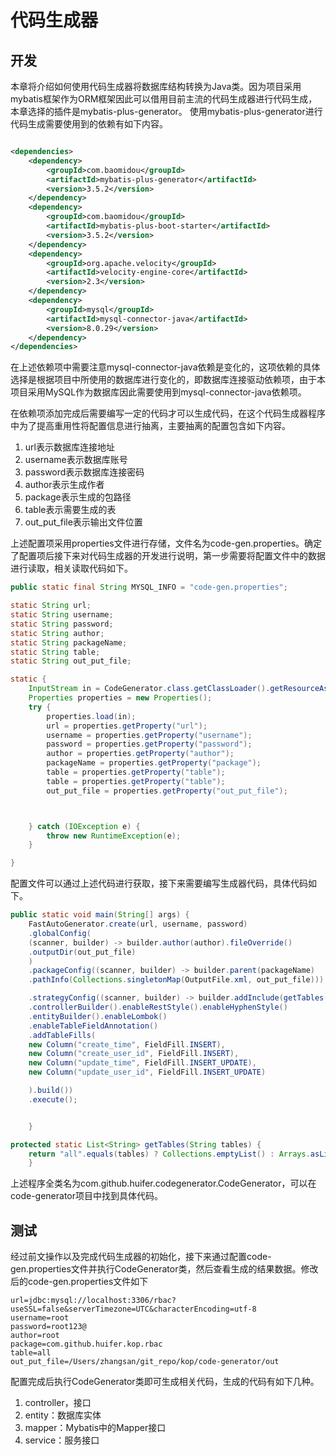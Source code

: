 # 代码生成器

## 开发

本章将介绍如何使用代码生成器将数据库结构转换为Java类。因为项目采用mybatis框架作为ORM框架因此可以借用目前主流的代码生成器进行代码生成，本章选择的插件是mybatis-plus-generator。
使用mybatis-plus-generator进行代码生成需要使用到的依赖有如下内容。

```xml

<dependencies>
    <dependency>
        <groupId>com.baomidou</groupId>
        <artifactId>mybatis-plus-generator</artifactId>
        <version>3.5.2</version>
    </dependency>
    <dependency>
        <groupId>com.baomidou</groupId>
        <artifactId>mybatis-plus-boot-starter</artifactId>
        <version>3.5.2</version>
    </dependency>
    <dependency>
        <groupId>org.apache.velocity</groupId>
        <artifactId>velocity-engine-core</artifactId>
        <version>2.3</version>
    </dependency>
    <dependency>
        <groupId>mysql</groupId>
        <artifactId>mysql-connector-java</artifactId>
        <version>8.0.29</version>
    </dependency>
</dependencies>
```

在上述依赖项中需要注意mysql-connector-java依赖是变化的，这项依赖的具体选择是根据项目中所使用的数据库进行变化的，即数据库连接驱动依赖项，由于本项目采用MySQL作为数据库因此需要使用到mysql-connector-java依赖项。

在依赖项添加完成后需要编写一定的代码才可以生成代码，在这个代码生成器程序中为了提高重用性将配置信息进行抽离，主要抽离的配置包含如下内容。

1. url表示数据库连接地址
2. username表示数据库账号
3. password表示数据库连接密码
4. author表示生成作者
5. package表示生成的包路径
6. table表示需要生成的表
7. out_put_file表示输出文件位置

上述配置项采用properties文件进行存储，文件名为code-gen.properties。确定了配置项后接下来对代码生成器的开发进行说明，第一步需要将配置文件中的数据进行读取，相关读取代码如下。

```java
public static final String MYSQL_INFO = "code-gen.properties";

static String url;
static String username;
static String password;
static String author;
static String packageName;
static String table;
static String out_put_file;

static {
    InputStream in = CodeGenerator.class.getClassLoader().getResourceAsStream(MYSQL_INFO);
    Properties properties = new Properties();
    try {
        properties.load(in);
        url = properties.getProperty("url");
        username = properties.getProperty("username");
        password = properties.getProperty("password");
        author = properties.getProperty("author");
        packageName = properties.getProperty("package");
        table = properties.getProperty("table");
        table = properties.getProperty("table");
        out_put_file = properties.getProperty("out_put_file");



    } catch (IOException e) {
        throw new RuntimeException(e);
    }

}

```

配置文件可以通过上述代码进行获取，接下来需要编写生成器代码，具体代码如下。

```java
public static void main(String[] args) {
    FastAutoGenerator.create(url, username, password)
    .globalConfig(
    (scanner, builder) -> builder.author(author).fileOverride()
    .outputDir(out_put_file)
    )
    .packageConfig((scanner, builder) -> builder.parent(packageName)
    .pathInfo(Collections.singletonMap(OutputFile.xml, out_put_file))) // mapper xml 文件生产地址

    .strategyConfig((scanner, builder) -> builder.addInclude(getTables(table))
    .controllerBuilder().enableRestStyle().enableHyphenStyle()
    .entityBuilder().enableLombok()
    .enableTableFieldAnnotation()
    .addTableFills(
    new Column("create_time", FieldFill.INSERT),
    new Column("create_user_id", FieldFill.INSERT),
    new Column("update_time", FieldFill.INSERT_UPDATE),
    new Column("update_user_id", FieldFill.INSERT_UPDATE)

    ).build())
    .execute();


    }

protected static List<String> getTables(String tables) {
    return "all".equals(tables) ? Collections.emptyList() : Arrays.asList(tables.split(","));
    }
```

上述程序全类名为com.github.huifer.codegenerator.CodeGenerator，可以在code-generator项目中找到具体代码。


## 测试
经过前文操作以及完成代码生成器的初始化，接下来通过配置code-gen.properties文件并执行CodeGenerator类，然后查看生成的结果数据。修改后的code-gen.properties文件如下

```properties
url=jdbc:mysql://localhost:3306/rbac?useSSL=false&serverTimezone=UTC&characterEncoding=utf-8
username=root
password=root123@
author=root
package=com.github.huifer.kop.rbac
table=all
out_put_file=/Users/zhangsan/git_repo/kop/code-generator/out
```

配置完成后执行CodeGenerator类即可生成相关代码，生成的代码有如下几种。
1. controller，接口
2. entity：数据库实体
3. mapper：Mybatis中的Mapper接口
4. service：服务接口